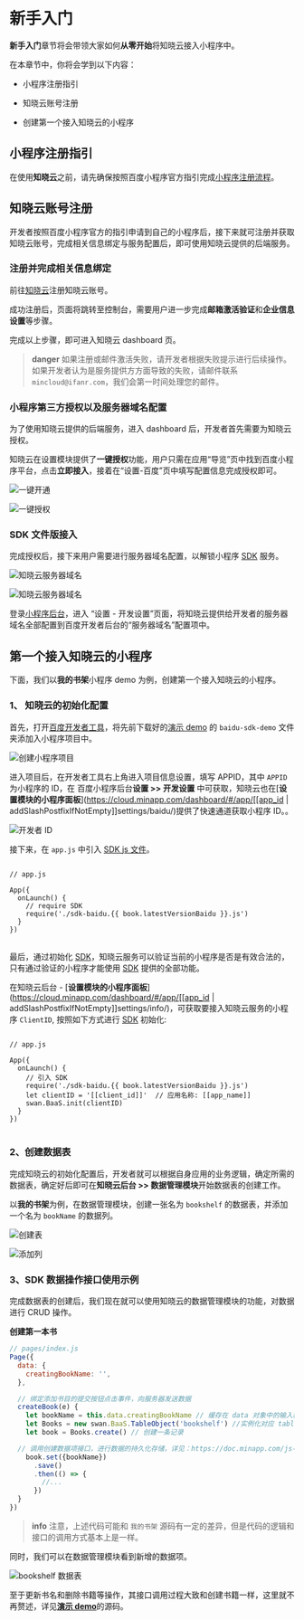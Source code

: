 # 新手入门

**新手入门**章节将会带领大家如何**从零开始**将知晓云接入小程序中。

在本章节中，你将会学到以下内容：

- 小程序注册指引

- 知晓云账号注册

- 创建第一个接入知晓云的小程序

## 小程序注册指引

在使用**知晓云**之前，请先确保按照百度小程序官方指引完成[小程序注册流程](https://smartprogram.baidu.com/docs/introduction/enter_application/)。

## 知晓云账号注册

开发者按照百度小程序官方的指引申请到自己的小程序后，接下来就可注册并获取知晓云账号，完成相关信息绑定与服务配置后，即可使用知晓云提供的后端服务。

### 注册并完成相关信息绑定

前往[知晓云](https://cloud.minapp.com/)注册知晓云账号。

成功注册后，页面将跳转至控制台，需要用户进一步完成**邮箱激活验证**和**企业信息设置**等步骤。

完成以上步骤，即可进入知晓云 dashboard 页。

>**danger**
> 如果注册或邮件激活失败，请开发者根据失败提示进行后续操作。如果开发者认为是服务提供方方面导致的失败，请邮件联系 `mincloud@ifanr.com`，我们会第一时间处理您的邮件。

### 小程序第三方授权以及服务器域名配置

为了使用知晓云提供的后端服务，进入 dashboard 后，开发者首先需要为知晓云授权。

知晓云在设置模块提供了**一键授权**功能，用户只需在应用“导览”页中找到百度小程序平台，点击**立即接入**，接着在“设置-百度”页中填写配置信息完成授权即可。

![一键开通](/images/newbies/open-up-baidu.png)

![一键授权](/images/newbies/baidu-setting.png)

### SDK 文件版接入

完成授权后，接下来用户需要进行服务器域名配置，以解锁小程序 [SDK](/js-sdk/download-sdk.md) 服务。

![知晓云服务器域名](/images/newbies/hydrogen-domain-name1.png)

![知晓云服务器域名](/images/newbies/domain-name-config-qq.png)

登录[小程序后台](https://smartprogram.baidu.com/developer/index.html)，进入 “设置 - 开发设置”页面，将知晓云提供给开发者的服务器域名全部配置到百度开发者后台的“服务器域名”配置项中。

## 第一个接入知晓云的小程序

下面，我们以**我的书架**小程序 demo 为例，创建第一个接入知晓云的小程序。

### 1、 知晓云的初始化配置

首先，打开[百度开发者工具](https://smartprogram.baidu.com/docs/develop/devtools/history/)，将先前下载好的[演示 demo](https://github.com/ifanrx/hydrogen-demo.git) 的 `baidu-sdk-demo` 文件夹添加入小程序项目中。

![创建小程序项目](/images/newbies/minapp-creation-baidu.png)

进入项目后，在开发者工具右上角进入项目信息设置，填写 APPID，其中 `APPID` 为小程序的 ID，在 百度小程序后台**设置 >> 开发设置** 中可获取，知晓云也在[**设置模块的小程序面板**](https://cloud.minapp.com/dashboard/#/app/[[app_id | addSlashPostfixIfNotEmpty]]settings/baidu/)提供了快速通道获取小程序 ID。。

![开发者 ID](/images/newbies/link-baidu-minapp.png)

接下来，在 `app.js` 中引入 [SDK js 文件](/js-sdk/download-sdk.md)。

<pre>
<code class="lang-js">
// app.js

App({
  onLaunch() {
    // require SDK
    require('./sdk-baidu.{{ book.latestVersionBaidu }}.js')
  }
})
</code>
</pre>


最后，通过初始化 [SDK](/js-sdk/download-sdk.md)，知晓云服务可以验证当前的小程序是否是有效合法的，只有通过验证的小程序才能使用 [SDK](/js-sdk/download-sdk.md) 提供的全部功能。

在知晓云后台 - [**设置模块的小程序面板**](https://cloud.minapp.com/dashboard/#/app/[[app_id | addSlashPostfixIfNotEmpty]]settings/info/)，可获取要接入知晓云服务的小程序 `ClientID`, 按照如下方式进行 [SDK](/js-sdk/download-sdk.md) 初始化:

<pre>
<code class="lang-js">
// app.js

App({
  onLaunch() {
    // 引入 SDK
    require('./sdk-baidu.{{ book.latestVersionBaidu }}.js')
    let clientID = '[[client_id]]'  // 应用名称: [[app_name]]
    swan.BaaS.init(clientID)
  }
})
</code>
</pre>

### 2、创建数据表

完成知晓云的初始化配置后，开发者就可以根据自身应用的业务逻辑，确定所需的数据表，确定好后即可在**知晓云后台 >> 数据管理模块**开始数据表的创建工作。

以**我的书架**为例，在数据管理模块，创建一张名为 `bookshelf` 的数据表，并添加一个名为 `bookName` 的数据列。

![创建表](/images/newbies/table-creation.jpeg)

![添加列](/images/newbies/column-addition.jpeg)

### 3、SDK 数据操作接口使用示例

完成数据表的创建后，我们现在就可以使用知晓云的数据管理模块的功能，对数据进行 CRUD 操作。

**创建第一本书**

```js
// pages/index.js
Page({
  data: {
    creatingBookName: '',
  },

  // 绑定添加书目的提交按钮点击事件，向服务器发送数据
  createBook(e) {
    let bookName = this.data.creatingBookName // 缓存在 data 对象中的输入框输入的书名
    let Books = new swan.BaaS.TableObject('bookshelf') //实例化对应 tableName 的数据表对象
    let book = Books.create() // 创建一条记录

  // 调用创建数据项接口，进行数据的持久化存储，详见：https://doc.minapp.com/js-sdk/schema/create-record.html
    book.set({bookName})
      .save()
      .then(() => {
        //...
      })
  }
})
```

> **info**
> 注意，上述代码可能和 `我的书架` 源码有一定的差异，但是代码的逻辑和接口的调用方式基本上是一样。

同时，我们可以在数据管理模块看到新增的数据项。

![bookshelf 数据表](/images/newbies/bookshelf-schema.png)

至于更新书名和删除书籍等操作，其接口调用过程大致和创建书籍一样，这里就不再赘述，详见[**演示 demo**](https://github.com/ifanrx/hydrogen-demo/tree/master/baidu-sdk-demo)的源码。
